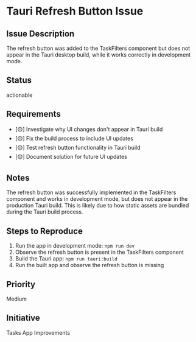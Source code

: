 # Tauri Refresh Button Issue

## Issue Description
The refresh button was added to the TaskFilters component but does not appear in the Tauri desktop build, while it works correctly in development mode.

## Status
actionable

## Requirements
- [🟡] Investigate why UI changes don't appear in Tauri build
- [🟡] Fix the build process to include UI updates
- [🟡] Test refresh button functionality in Tauri build
- [🟡] Document solution for future UI updates

## Notes
The refresh button was successfully implemented in the TaskFilters component and works in development mode, but does not appear in the production Tauri build. This is likely due to how static assets are bundled during the Tauri build process.

## Steps to Reproduce
1. Run the app in development mode: `npm run dev`
2. Observe the refresh button is present in the TaskFilters component
3. Build the Tauri app: `npm run tauri:build`
4. Run the built app and observe the refresh button is missing

## Priority
Medium

## Initiative
Tasks App Improvements